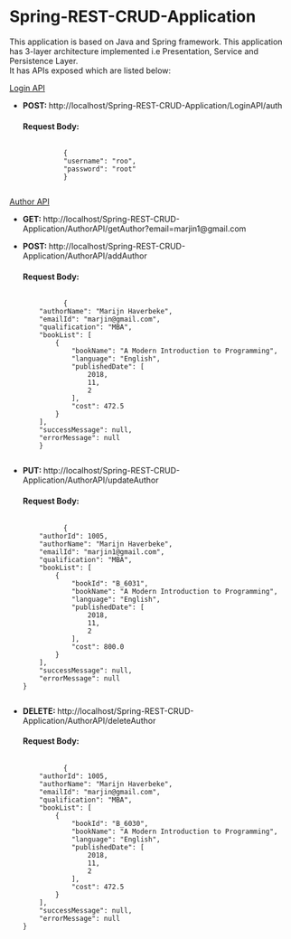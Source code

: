 # Spring-REST-CRUD-Application
This application is based on Java and Spring framework. This application has 3-layer architecture implemented i.e Presentation, Service and Persistence Layer.<br />
It has APIs exposed which are listed below:

<p>
<u>Login API</u>
  <ul>
    <li> 
      <p>
        <strong>POST: </strong>http://localhost/Spring-REST-CRUD-Application/LoginAPI/auth<br />
        <h4>Request Body:</h4>
        <code>
          {
          "username": "roo",
          "password": "root"
          }
        </code>
      </p>
    </li>
   </ul>
</p>
<p>
<u>Author API</u>
  <ul>
    <li> 
      <p>
        <strong>GET: </strong>http://localhost/Spring-REST-CRUD-Application/AuthorAPI/getAuthor?email=marjin1@gmail.com<br />
      </p>
    </li>
    <li> 
      <p>
        <strong>POST: </strong>http://localhost/Spring-REST-CRUD-Application/AuthorAPI/addAuthor<br />
        <h4>Request Body:</h4>
        <code>
          {
    "authorName": "Marijn Haverbeke",
    "emailId": "marjin@gmail.com",
    "qualification": "MBA",
    "bookList": [
        {
            "bookName": "A Modern Introduction to Programming",
            "language": "English",
            "publishedDate": [
                2018,
                11,
                2
            ],
            "cost": 472.5
        }
    ],
    "successMessage": null,
    "errorMessage": null
    }
        </code>
      </p>
    </li>
    <li> 
      <p>
        <strong>PUT: </strong>http://localhost/Spring-REST-CRUD-Application/AuthorAPI/updateAuthor<br />
        <h4>Request Body:</h4>
        <code>
          {
    "authorId": 1005,
    "authorName": "Marijn Haverbeke",
    "emailId": "marjin1@gmail.com",
    "qualification": "MBA",
    "bookList": [
        {
            "bookId": "B_6031",
            "bookName": "A Modern Introduction to Programming",
            "language": "English",
            "publishedDate": [
                2018,
                11,
                2
            ],
            "cost": 800.0
        }
    ],
    "successMessage": null,
    "errorMessage": null
}
        </code>
      </p>
    </li>
    <li> 
      <p>
        <strong>DELETE: </strong>http://localhost/Spring-REST-CRUD-Application/AuthorAPI/deleteAuthor<br />
        <h4>Request Body:</h4>
        <code>
          {
    "authorId": 1005,
    "authorName": "Marijn Haverbeke",
    "emailId": "marjin@gmail.com",
    "qualification": "MBA",
    "bookList": [
        {
            "bookId": "B_6030",
            "bookName": "A Modern Introduction to Programming",
            "language": "English",
            "publishedDate": [
                2018,
                11,
                2
            ],
            "cost": 472.5
        }
    ],
    "successMessage": null,
    "errorMessage": null
}
        </code>
      </p>
    </li>
   </ul>
</p>
